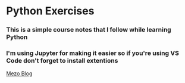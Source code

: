 # Python Exercises 
### This is a simple course notes that I follow while learning Python 
### I'm using Jupyter for making it easier so if you're using VS Code don't forget to install extentions 

[Mezo Blog](https://www.mzekiosmancik.com)
